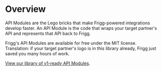 # Overview

API Modules are the Lego bricks that make Frigg-powered integrations develop faster. An API Module is the code that wraps your target partner's API and represents that API back to Frigg.

Frigg's API Modules are available for free under the MIT license. Translation: if your target partner's logo is in this library already, Frigg just saved you many hours of work.

[View our library of v1-ready API Modules](https://github.com/friggframework/api-module-library/tree/main/packages/v1-ready).
